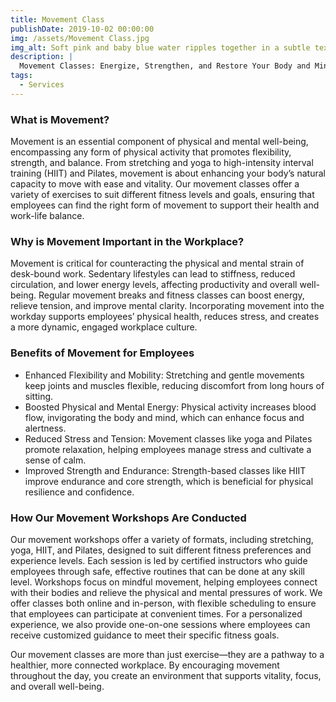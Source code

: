 ```yaml
---
title: Movement Class
publishDate: 2019-10-02 00:00:00
img: /assets/Movement Class.jpg
img_alt: Soft pink and baby blue water ripples together in a subtle texture.
description: |
  Movement Classes: Energize, Strengthen, and Restore Your Body and Mind
tags:
  - Services
---
```


<h3>What is Movement? </h3>
Movement is an essential component of physical and mental well-being, encompassing any form of physical activity that promotes flexibility, strength, and balance. From stretching and yoga to high-intensity interval training (HIIT) and Pilates, movement is about enhancing your body’s natural capacity to move with ease and vitality. Our movement classes offer a variety of exercises to suit different fitness levels and goals, ensuring that employees can find the right form of movement to support their health and work-life balance.

<h3>Why is Movement Important in the Workplace?</h3>
 Movement is critical for counteracting the physical and mental strain of desk-bound work. Sedentary lifestyles can lead to stiffness, reduced circulation, and lower energy levels, affecting productivity and overall well-being. Regular movement breaks and fitness classes can boost energy, relieve tension, and improve mental clarity. Incorporating movement into the workday supports employees’ physical health, reduces stress, and creates a more dynamic, engaged workplace culture.

<h3>Benefits of Movement for Employees</h3>

- Enhanced Flexibility and Mobility: Stretching and gentle movements keep joints and muscles flexible, reducing discomfort from long hours of sitting.
- Boosted Physical and Mental Energy: Physical activity increases blood flow, invigorating the body and mind, which can enhance focus and alertness.
- Reduced Stress and Tension: Movement classes like yoga and Pilates promote relaxation, helping employees manage stress and cultivate a sense of calm.
- Improved Strength and Endurance: Strength-based classes like HIIT improve endurance and core strength, which is beneficial for physical resilience and confidence.

<h3>How Our Movement Workshops Are Conducted</h3> Our movement workshops offer a variety of formats, including stretching, yoga, HIIT, and Pilates, designed to suit different fitness preferences and experience levels. Each session is led by certified instructors who guide employees through safe, effective routines that can be done at any skill level. Workshops focus on mindful movement, helping employees connect with their bodies and relieve the physical and mental pressures of work. We offer classes both online and in-person, with flexible scheduling to ensure that employees can participate at convenient times. For a personalized experience, we also provide one-on-one sessions where employees can receive customized guidance to meet their specific fitness goals.

Our movement classes are more than just exercise—they are a pathway to a healthier, more connected workplace. By encouraging movement throughout the day, you create an environment that supports vitality, focus, and overall well-being.
